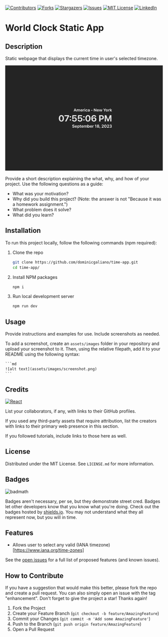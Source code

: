 [![Contributors][contributors-shield]][contributors-url]
[![Forks][forks-shield]][forks-url]
[![Stargazers][stars-shield]][stars-url]
[![Issues][issues-shield]][issues-url]
[![MIT License][license-shield]][license-url]
[![LinkedIn][linkedin-shield]][linkedin-url]

# World Clock Static App

## Description

Static webpage that displays the current time in user's selected timezone.

[![Product Name Screen Shot][product-screenshot]](https://dominicgaliano.github.io/time-app/)

Provide a short description explaining the what, why, and how of your project. Use the following questions as a guide:

- What was your motivation?
- Why did you build this project? (Note: the answer is not "Because it was a homework assignment.")
- What problem does it solve?
- What did you learn?

## Installation

To run this project locally, follow the following commands (npm required):

1. Clone the repo

   ```sh
   git clone https://github.com/dominicgaliano/time-app.git
   cd time-app/
   ```

2. Install NPM packages

   ```sh
   npm i
   ```

3. Run local development server

   ```sh
   npm run dev
   ```

## Usage

Provide instructions and examples for use. Include screenshots as needed.

To add a screenshot, create an `assets/images` folder in your repository and upload your screenshot to it. Then, using the relative filepath, add it to your README using the following syntax:

    ```md
    ![alt text](assets/images/screenshot.png)
    ```

## Credits

[![React][React.js]][React-url]

List your collaborators, if any, with links to their GitHub profiles.

If you used any third-party assets that require attribution, list the creators with links to their primary web presence in this section.

If you followed tutorials, include links to those here as well.

## License

Distributed under the MIT License. See `LICENSE.md` for more information.

## Badges

![badmath](https://img.shields.io/github/languages/top/lernantino/badmath)

Badges aren't necessary, per se, but they demonstrate street cred. Badges let other developers know that you know what you're doing. Check out the badges hosted by [shields.io](https://shields.io/). You may not understand what they all represent now, but you will in time.

## Features

- Allows user to select any valid (IANA timezone)[https://www.iana.org/time-zones]

See the [open issues](https://github.com/dominicgaliano/time-app/issues) for a full list of proposed features (and known issues).

## How to Contribute

If you have a suggestion that would make this better, please fork the repo and create a pull request. You can also simply open an issue with the tag "enhancement".
Don't forget to give the project a star! Thanks again!

1. Fork the Project
2. Create your Feature Branch (`git checkout -b feature/AmazingFeature`)
3. Commit your Changes (`git commit -m 'Add some AmazingFeature'`)
4. Push to the Branch (`git push origin feature/AmazingFeature`)
5. Open a Pull Request

[contributors-shield]: https://img.shields.io/github/contributors/dominicgaliano/time-app.svg?style=for-the-badge
[contributors-url]: https://github.com/dominicgaliano/time-app/graphs/contributors
[forks-shield]: https://img.shields.io/github/forks/dominicgaliano/time-app.svg?style=for-the-badge
[forks-url]: https://github.com/dominicgaliano/time-app/network/members
[stars-shield]: https://img.shields.io/github/stars/dominicgaliano/time-app.svg?style=for-the-badge
[stars-url]: https://github.com/dominicgaliano/time-app/stargazers
[issues-shield]: https://img.shields.io/github/issues/dominicgaliano/time-app.svg?style=for-the-badge
[issues-url]: https://github.com/dominicgaliano/time-app/issues
[license-shield]: https://img.shields.io/github/license/dominicgaliano/time-app.svg?style=for-the-badge
[license-url]: https://github.com/dominicgaliano/time-app/blob/master/LICENSE.txt
[linkedin-shield]: https://img.shields.io/badge/-LinkedIn-black.svg?style=for-the-badge&logo=linkedin&colorB=555
[linkedin-url]: https://linkedin.com/in/dominic-galiano
[product-screenshot]: images/app1.png
[React.js]: https://img.shields.io/badge/React-20232A?style=for-the-badge&logo=react&logoColor=61DAFB
[React-url]: https://reactjs.org/
